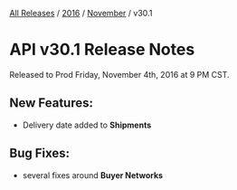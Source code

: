 [All Releases](../../README.md) / [2016](../README.md) / [November](README.md) / v30.1
# API v30.1 Release Notes 

Released to Prod Friday, November 4th, 2016 at 9 PM CST.

## New Features:
- Delivery date added to **Shipments**

## Bug Fixes:
- several fixes around **Buyer Networks**

